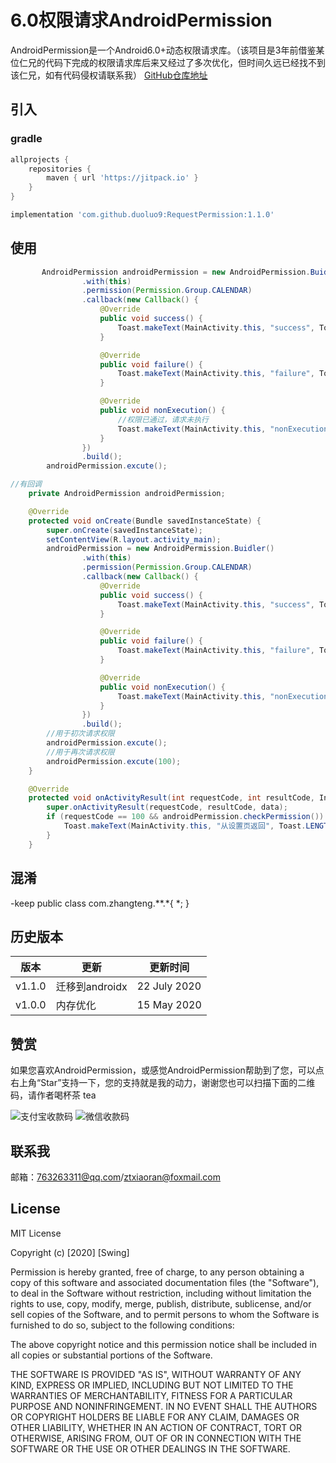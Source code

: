 # 6.0权限请求AndroidPermission
AndroidPermission是一个Android6.0+动态权限请求库。（该项目是3年前借鉴某位仁兄的代码下完成的权限请求库后来又经过了多次优化，但时间久远已经找不到该仁兄，如有代码侵权请联系我）
[GitHub仓库地址](https://github.com/duoluo9/RequestPermission)
## 引入
### gradle
```groovy
allprojects {
    repositories {
        maven { url 'https://jitpack.io' }
    }
}

implementation 'com.github.duoluo9:RequestPermission:1.1.0'
```

## 使用

```java
       AndroidPermission androidPermission = new AndroidPermission.Buidler()
                .with(this)
                .permission(Permission.Group.CALENDAR)
                .callback(new Callback() {
                    @Override
                    public void success() {
                        Toast.makeText(MainActivity.this, "success", Toast.LENGTH_SHORT).show();
                    }

                    @Override
                    public void failure() {
                        Toast.makeText(MainActivity.this, "failure", Toast.LENGTH_SHORT).show();
                    }

                    @Override
                    public void nonExecution() {
                    	//权限已通过，请求未执行
                        Toast.makeText(MainActivity.this, "nonExecution", Toast.LENGTH_SHORT).show();
                    }
                })
                .build();
        androidPermission.excute();
```

```java
//有回调
    private AndroidPermission androidPermission;

    @Override
    protected void onCreate(Bundle savedInstanceState) {
        super.onCreate(savedInstanceState);
        setContentView(R.layout.activity_main);
        androidPermission = new AndroidPermission.Buidler()
                .with(this)
                .permission(Permission.Group.CALENDAR)
                .callback(new Callback() {
                    @Override
                    public void success() {
                        Toast.makeText(MainActivity.this, "success", Toast.LENGTH_SHORT).show();
                    }

                    @Override
                    public void failure() {
                        Toast.makeText(MainActivity.this, "failure", Toast.LENGTH_SHORT).show();
                    }

                    @Override
                    public void nonExecution() {
                        Toast.makeText(MainActivity.this, "nonExecution", Toast.LENGTH_SHORT).show();
                    }
                })
                .build();
        //用于初次请求权限
        androidPermission.excute();
        //用于再次请求权限
        androidPermission.excute(100);
    }

    @Override
    protected void onActivityResult(int requestCode, int resultCode, Intent data) {
        super.onActivityResult(requestCode, resultCode, data);
        if (requestCode == 100 && androidPermission.checkPermission()) {
            Toast.makeText(MainActivity.this, "从设置页返回", Toast.LENGTH_SHORT).show();
        }
    }
```

## 混淆
-keep public class com.zhangteng.**.*{ *; }
## 历史版本
版本| 更新| 更新时间
-------- | ----- | -----
v1.1.0| 迁移到androidx|22 July 2020
v1.0.0| 内存优化| 15 May 2020

## 赞赏
如果您喜欢AndroidPermission，或感觉AndroidPermission帮助到了您，可以点右上角“Star”支持一下，您的支持就是我的动力，谢谢您也可以扫描下面的二维码，请作者喝杯茶 tea

![支付宝收款码](https://img-blog.csdnimg.cn/20200807160902219.jpg?x-oss-process=image/watermark,type_ZmFuZ3poZW5naGVpdGk,shadow_10,text_aHR0cHM6Ly9ibG9nLmNzZG4ubmV0L2R1b2x1bzk=,size_16,color_FFFFFF,t_70)
![微信收款码](https://img-blog.csdnimg.cn/20200807160902112.jpg?x-oss-process=image/watermark,type_ZmFuZ3poZW5naGVpdGk,shadow_10,text_aHR0cHM6Ly9ibG9nLmNzZG4ubmV0L2R1b2x1bzk=,size_16,color_FFFFFF,t_70)

## 联系我
邮箱：763263311@qq.com/ztxiaoran@foxmail.com

## License

MIT License

Copyright (c) [2020] [Swing]

Permission is hereby granted, free of charge, to any person obtaining a copy
of this software and associated documentation files (the "Software"), to deal
in the Software without restriction, including without limitation the rights
to use, copy, modify, merge, publish, distribute, sublicense, and/or sell
copies of the Software, and to permit persons to whom the Software is
furnished to do so, subject to the following conditions:

The above copyright notice and this permission notice shall be included in all
copies or substantial portions of the Software.

THE SOFTWARE IS PROVIDED "AS IS", WITHOUT WARRANTY OF ANY KIND, EXPRESS OR
IMPLIED, INCLUDING BUT NOT LIMITED TO THE WARRANTIES OF MERCHANTABILITY,
FITNESS FOR A PARTICULAR PURPOSE AND NONINFRINGEMENT. IN NO EVENT SHALL THE
AUTHORS OR COPYRIGHT HOLDERS BE LIABLE FOR ANY CLAIM, DAMAGES OR OTHER
LIABILITY, WHETHER IN AN ACTION OF CONTRACT, TORT OR OTHERWISE, ARISING FROM,
OUT OF OR IN CONNECTION WITH THE SOFTWARE OR THE USE OR OTHER DEALINGS IN THE
SOFTWARE.
